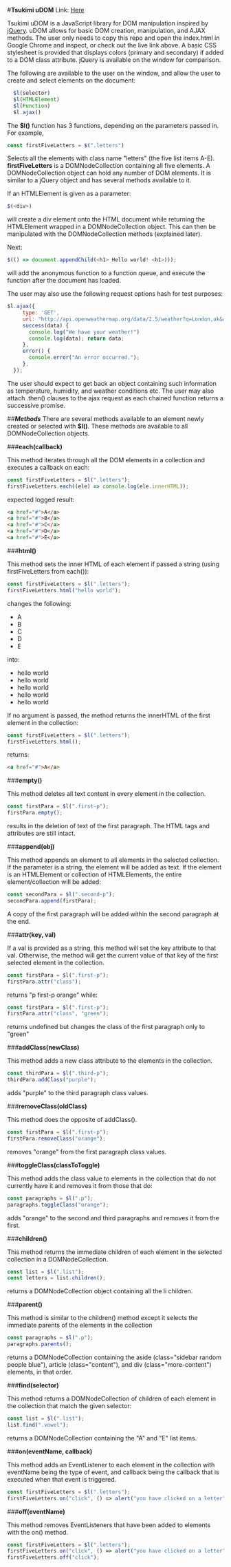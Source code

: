 #**Tsukimi uDOM**
Link: [Here](http://runtao0.github.io/uDOM)

Tsukimi uDOM is a JavaScript library for DOM manipulation inspired by [jQuery](http://api.jquery.com/). uDOM allows for basic DOM creation,
manipulation, and AJAX methods. The user only needs to copy this repo and open the index.html
in Google Chrome and inspect, or check out the live link above. A basic CSS stylesheet is provided that displays colors (primary and secondary) if added to a DOM class attribute. jQuery is available on the window for comparison.

The following are available to the user on the window, and allow the user to create and select elements on the document:
```Javascript
  $l(selector)
  $l(HTMLElement)
  $l(Function)
  $l.ajax()
```

The **$l()** function has 3 functions, depending on the parameters passed in. For example,
```Javascript
const firstFiveLetters = $(".letters")
```
Selects all the elements with class name "letters" (the five list items A-E). **firstFiveLetters** is a DOMNodeCollection containing all five elements. A DOMNodeCollection object can hold any number of DOM elements. It is similar to a jQuery object and has several methods available to it.

If an HTMLElement is given as a parameter:
```Javascript
$(<div>)
```
will create a div element onto the HTML document while returning the HTMLElement wrapped in a DOMNodeCollection object. This can then be manipulated with the DOMNodeCollection methods (explained later).

Next:
```Javascript
$(() => document.appendChild(<h1> Hello world! <h1>)));
```
will add the anonymous function to a function queue, and execute the function after the document has loaded.


The user may also use the following request options hash for test purposes:

```Javascript
$l.ajax({
     type: 'GET',
     url: "http://api.openweathermap.org/data/2.5/weather?q=London,uk&appid=7143e9f97ab2d8d9b4266f55738e8542",
     success(data) {
       console.log("We have your weather!")
       console.log(data); return data;
     },
     error() {
       console.error("An error occurred.");
     },
  });
```
The user should expect to get back an object containing such information as temperature, humidity, and weather conditions etc. The user may also attach .then() clauses to the ajax request as each chained function returns a successive promise.

##***Methods***
There are several methods available to an element newly created or selected with **$l()**. These methods are available to all DOMNodeCollection objects.

###**each(callback)**

This method iterates through all the DOM elements in a collection and executes a callback on each:
```Javascript
const firstFiveLetters = $l(".letters");
firstFiveLetters.each((ele) => console.log(ele.innerHTML));
```
expected logged result:
```HTML
<a href="#">A</a>
<a href="#">B</a>
<a href="#">C</a>
<a href="#">D</a>
<a href="#">E</a>
```

###**html()**

This method sets the inner HTML of each element if passed a string (using firstFiveLetters from each()):
```Javascript
const firstFiveLetters = $l(".letters");
firstFiveLetters.html("hello world");
```
changes the following:
- A
- B
- C
- D
- E

into:
- hello world
- hello world
- hello world
- hello world
- hello world

If no argument is passed, the method returns the innerHTML of the first element in the collection:
```Javascript
const firstFiveLetters = $l(".letters");
firstFiveLetters.html();
```
returns:
```HTML
<a href="#">A</a>
```

###**empty()**

This method deletes all text content in every element in the collection.
```Javascript
const firstPara = $l(".first-p");
firstPara.empty();
```
results in the deletion of text of the first paragraph. The HTML tags and attributes are still intact.

###**append(obj)**

This method appends an element to all elements in the selected collection. If the parameter is a string, the element will be added as text. If the element is an HTMLElement or collection of HTMLElements, the entire element/collection will be added:
```Javascript
const secondPara = $l(".second-p");
secondPara.append(firstPara);
```
A copy of the first paragraph will be added within the second paragraph at the end.

###**attr(key, val)**

If a val is provided as a string, this method will set the key attribute to that val. Otherwise, the method will get the current value of that key of the first selected element in the collection.
```Javascript
const firstPara = $l(".first-p");
firstPara.attr("class");
```
returns "p first-p orange" while:
```Javascript
const firstPara = $l(".first-p");
firstPara.attr("class", "green");
```
returns undefined but changes the class of the first paragraph only to "green"

###**addClass(newClass)**

This method adds a new class attribute to the elements in the collection.
```Javascript
const thirdPara = $l(".third-p");
thirdPara.addClass("purple");
```
adds "purple" to the third paragraph class values.

###**removeClass(oldClass)**

This method does the opposite of addClass().
```Javascript
const firstPara = $l(".first-p");
firstPara.removeClass("orange");
```
removes "orange" from the first paragraph class values.

###**toggleClass(classToToggle)**

This method adds the class value to elements in the collection that do not currently have it and removes it from those that do:
```Javascript
const paragraphs = $l(".p");
paragraphs.toggleClass("orange");
```
adds "orange" to the second and third paragraphs and removes it from the first.

###**children()**

This method returns the immediate children of each element in the selected collection in a DOMNodeCollection.
```Javascript
const list = $l(".list");
const letters = list.children();
```
returns a DOMNodeCollection object containing all the li children.

###**parent()**

This method is similar to the children() method except it selects the immediate parents of the elements in the collection
```Javascript
const paragraphs = $l(".p");
paragraphs.parents();
```
returns a DOMNodeCollection containing the aside (class="sidebar random people blue"), article (class="content"), and div (class="more-content") elements, in that order.

###**find(selector)**

This method returns a DOMNodeCollection of children of each element in the collection that match the given selector:
```Javascript
const list = $l(".list");
list.find(".vowel");
```
returns a DOMNodeCollection containing the "A" and "E" list items.

###**on(eventName, callback)**

This method adds an EventListener to each element in the collection with eventName being the type of event, and callback being the callback that is executed when that event is triggered.
```Javascript
const firstFiveLetters = $l(".letters");
firstFiveLetters.on("click", () => alert("you have clicked on a letter"));
```

###**off(eventName)**

This method removes EventListeners that have been added to elements with the on() method.
```Javascript
const firstFiveLetters = $l(".letters");
firstFiveLetters.on("click", () => alert("you have clicked on a letter"));
firstFiveLetters.off("click");
```
